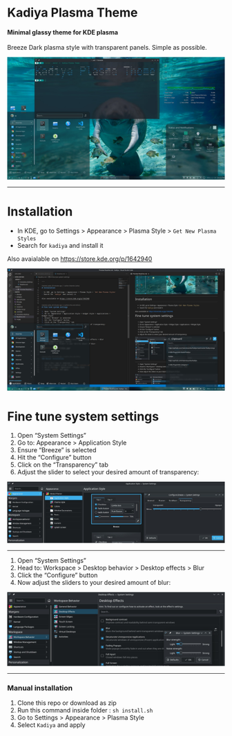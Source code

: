 # Kadiya Plasma Theme

#### Minimal glassy theme for KDE plasma

Breeze Dark plasma style with transparent panels. Simple as possible.

![Screenshot](ss.jpg)

---

# Installation

- In KDE, go to Settings > Appearance > Plasma Style > `Get New Plasma Styles`
- Search for `kadiya` and install it

Also avaialable on https://store.kde.org/p/1642940

![Screenshot Coding](coding.jpg)

# Fine tune system settings

1. Open “System Settings”
2. Go to: Appearance > Application Style
3. Ensure “Breeze” is selected
4. Hit the “Configure” button
5. Click on the “Transparency” tab
6. Adjust the slider to select your desired amount of transparency:

![Application Style](appstyle.jpg)

---

1. Open “System Settings”
2. Head to: Workspace > Desktop behavior > Desktop effects > Blur
3. Click the “Configure” button
4. Now adjust the sliders to your desired amount of blur:

![Application Style](blur.jpg)

---

### Manual installation

1. Clone this repo or download as zip
1. Run this command inside folder : `sh install.sh`
1. Go to Settings > Appearance > Plasma Style
1. Select `Kadiya` and apply
